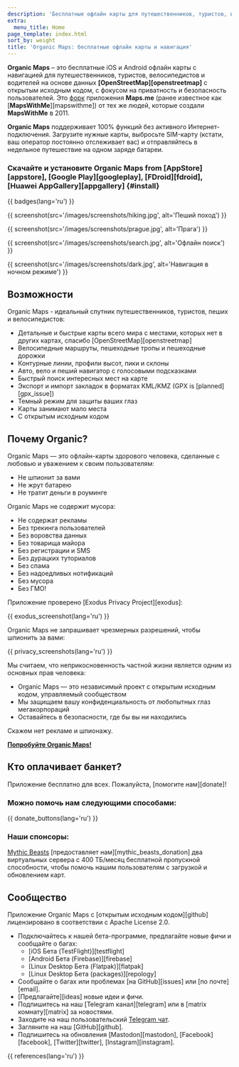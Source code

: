 ```yaml
---
description: 'Бесплатные офлайн карты для путешественников, туристов, велосипедистов и водителей на основе данных OpenStreetMap от создателей приложения MapsWithMe, позже переименованного в Maps.me.'
extra:
  menu_title: Home
page_template: index.html
sort_by: weight
title: 'Organic Maps: бесплатные офлайн карты и навигация'
---
```


**Organic Maps** – это бесплатные iOS и Android офлайн карты с навигацией для путешественников, туристов, велосипедистов и водителей на основе данных **[OpenStreetMap][openstreetmap]** с открытым исходным кодом, с фокусом на приватность и безопасность пользователей. Это [форк][fork] приложения **Maps.me** (ранее известное как [**MapsWithMe**][mapswithme]) от тех же людей, которые создали **MapsWithMe** в 2011.

**Organic Maps** поддерживает 100% функций без активного Интернет-подключения. Загрузите нужные карты, выбросьте SIM-карту (кстати, ваш оператор постоянно отслеживает вас) и отправляйтесь в недельное путешествие на одном заряде батареи.

### Скачайте и установите Organic Maps from [AppStore][appstore], [Google Play][googleplay], [FDroid][fdroid], [Huawei AppGallery][appgallery] {#install}

{{ badges(lang='ru') }}

{{ screenshot(src='/images/screenshots/hiking.jpg', alt='Пеший поход') }}

{{ screenshot(src='/images/screenshots/prague.jpg', alt='Прага') }}

{{ screenshot(src='/images/screenshots/search.jpg', alt='Офлайн поиск') }}

{{ screenshot(src='/images/screenshots/dark.jpg', alt='Навигация в ночном
режиме') }}

## Возможности

Organic Maps - идеальный спутник путешественников, туристов, пеших и
велосипедистов:

- Детальные и быстрые карты всего мира с местами, которых нет в других
  картах, спасибо [OpenStreetMap][openstreetmap]
- Велосипедные маршруты, пешеходные тропы и пешеходные дорожки
- Контурные линии, профили высот, пики и склоны
- Авто, вело и пеший навигатор с голосовыми подсказками
- Быстрый поиск интересных мест на карте
- Экспорт и импорт закладок в форматах KML/KMZ (GPX is [planned][gpx_issue])
- Темный режим для защиты ваших глаз
- Карты занимают мало места
- С открытым исходным кодом

## Почему Organic?

Organic Maps — это офлайн-карты здорового человека, сделанные с любовью и
уважением к своим пользователям:

- Не шпионит за вами
- Не жрут батарею
- Не тратит деньги в роуминге

Organic Maps не содержит мусора:

- Не содержат рекламы
- Без трекинга пользователей
- Без воровства данных
- Без товарища майора
- Без регистрации и SMS
- Без дурацких туториалов
- Без спама
- Без надоедливых нотификаций
- Без мусора
- Без ГМО!

Приложение проверено [Exodus Privacy Project][exodus]:

{{ exodus_screenshot(lang='ru') }}

Organic Maps не запрашивает чрезмерных разрешений, чтобы шпионить за вами:

{{ privacy_screenshots(lang='ru') }}

Мы считаем, что неприкосновенность частной жизни является одним из основных
прав человека:

- Organic Maps — это независимый проект с открытым исходным кодом,
  управляемый сообществом
- Мы защищаем вашу конфиденциальность от любопытных глаз мегакорпораций
- Оставайтесь в безопасности, где бы вы ни находились

Скажем нет рекламе и шпионажу.

**[Попробуйте Organic Maps!](#install)**

## Кто оплачивает банкет?

Приложение бесплатно для всех. Пожалуйста, [помогите нам][donate]!

### Можно помочь нам следующими способами:

{{ donate_buttons(lang='ru') }}

### Наши спонсоры:

[Mythic Beasts](https://www.mythic-beasts.com/) [предоставляет
нам][mythic_beasts_donation] два виртуальных сервера с 400 ТБ/месяц
бесплатной пропускной способности, чтобы помочь нашим пользователям с
загрузкой и обновлением карт.

## Сообщество

Приложение Organic Maps с [открытым исходным кодом][github] лицензировано в
соответствии с Apache License 2.0.

- Подключайтесь к нашей бета-программе, предлагайте новые фичи и сообщайте о
  багах:
  * [iOS Бета (TestFlight)][testflight]
  * [Android Бета (Firebase)][firebase]
  * [Linux Desktop Бета (Flatpak)][flatpak]
  * [Linux Desktop Бета (packages)][repology]
- Сообщайте о багах или проблемах [на GitHub][issues] или [по почте][email].
- [Предлагайте][ideas] новые идеи и фичи.
- Подпишитесь на наш [Telegram канал][telegram] или в [matrix
  комнату][matrix] за новостями.
- Заходите на наш пользовательский [Telegram чат][telegram_chat].
- Загляните на наш [GitHub][github].
- Подпишитесь на обновления [Mastodon][mastodon], [Facebook][facebook],
  [Twitter][twitter], [Instagram][instagram].

[fork]: https://ru.wikipedia.org/wiki/%D0%A4%D0%BE%D1%80%D0%BA

[telegram_chat]: https://t.me/OrganicMapsRu

{{ references(lang='ru') }}
